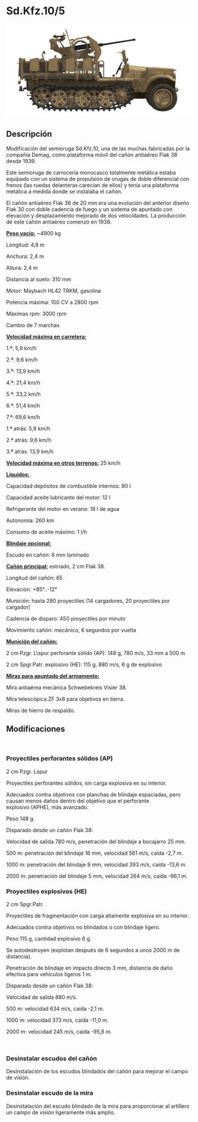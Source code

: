 # Sd.Kfz.10/5
  

  
![_sdkfz10-5](../images/_sdkfz10-5.png)
  

  
## Descripción
  

  
Modificación del semioruga Sd.Kfz.10, una de las  muchas fabricadas por la compañía Demag, como plataforma móvil del cañón antiaéreo Flak 38 desde 1939.
  

  
Este semioruga de carrocería monocasco totalmente metálica estaba equipado con un sistema de propulsión de orugas de doble diferencial con frenos (las ruedas delanteras carecían de ellos) y tenía una plataforma metálica a medida donde se instalaba el cañón.
  

  
El cañón antiaéreo Flak 38 de 20 mm era una evolución del anterior diseño Flak 30 con doble cadencia de fuego y un sistema de apuntado con elevación y desplazamiento mejorado de dos velocidades. La producción de este cañón antiaéreo comenzó en 1938.
  

  
<b><u>Peso vacío:</u></b> ~4900 kg
  
Longitud: 4,8 m
  
Anchura: 2,4 m
  
Altura: 2,4 m
  
Distancia al suelo: 310 mm
  

  
Motor: Maybach HL42 TRKM, gasolina
  
Potencia máxima: 100 CV a 2800 rpm
  
Máximas rpm: 3000 rpm
  
Cambio de 7 marchas
  

  
<b><u>Velocidad máxima en carretera:</u></b>
  
1.ª: 5,9 km/h
  
2.ª: 9,6 km/h
  
3.ª: 13,9 km/h
  
4.ª: 21,4 km/h
  
5.ª: 33,2 km/h
  
6.ª: 51,4 km/h
  
7.ª: 69,6 km/h
  
1.ª atrás: 5,9 km/h
  
2.ª atrás: 9,6 km/h
  
3.ª atrás: 13,9 km/h
  

  
<b><u>Velocidad máxima en otros terrenos:</u></b> 25 km/h
  

  
<b><u>Líquidos:</u></b>
  
Capacidad depósitos de combustible internos: 90 l
  
Capacidad aceite lubricante del motor: 12 l
  
Refrigerante del motor en verano: 18 l de agua
  
Autonomía: 260 km
  
Consumo de aceite máximo: 1 l/h
  

  
<b><u>Blindaje opcional:</u></b>
  
Escudo en cañón: 6 mm laminado
  

  
<b><u>Cañón principal:</u></b> estriado, 2 cm Flak 38.
  
Longitud del cañón: 65
  
Elevación: +85°..-12°
  
Munición: hasta 280 proyectiles (14 cargadores, 20 proyectiles por cargador)
  
Cadencia de disparo: 450 proyectiles por minuto
  
Movimiento cañón: mecánico, 6 segundos por vuelta
  

  
<b><u>Munición del cañón:</u></b>
  
2 cm Pzgr. L\spur perforante sólido (AP): 148 g, 780 m/s, 33 mm a 500 m
  
2 cm Spgr.Patr. explosivo (HE): 115 g, 880 m/s, 6 g de explosivo
  

  
<b><u>Miras para apuntado del armamento:</u></b>
  
Mira antiaérea mecánica Schwebekreis Visier 38.
  
Mira telescópica ZF 3x8 para objetivos en tierra.
  
Miras de hierro de respaldo.
  

  

  
## Modificaciones
  
﻿
  
  
### Proyectiles perforantes sólidos (AP)
  

  
2 cm Pzgr. Lspur
  

  
Proyectiles perforantes sólidos, sin carga explosiva en su interior.
  

  
Adecuados contra objetivos con planchas de blindaje espaciadas, pero causan menos daños dentro del objetivo que el perforante explosivo (APHE), más avanzado.
  

  
Peso 148 g.
  

  
Disparado desde un cañón Flak 38:
  
Velocidad de salida 780 m/s, penetración del blindaje a bocajarro 25 mm.
  
500 m: penetración del blindaje 16 mm, velocidad 561 m/s, caída -2,7 m.
  
1000 m: penetración del blindaje 9 mm, velocidad 393 m/s, caída -13,6 m.
  
2000 m: penetración del blindaje 5 mm, velocidad 264 m/s, caída -96,1 m.﻿
  
  
### Proyectiles explosivos (HE)
  

  
2 cm Spgr.Patr.
  

  
Proyectiles de fragmentación con carga altamente explosiva en su interior.
  

  
Adecuados contra objetivos no blindados o con blindaje ligero.
  

  
Peso 115 g, cantidad explosivo 6 g.
  
Se autodestruyen (explotan después de 6 segundos a unos 2000 m de distancia).
  
Penetración de blindaje en impacto directo 3 mm, distancia de daño efectiva para vehículos ligeros 1 m.
  

  
Disparado desde un cañón Flak 38:
  
Velocidad de salida 880 m/s.
  
500 m: velocidad 634 m/s, caída -2,1 m.
  
1000 m: velocidad 373 m/s, caída -11,0 m.
  
2000 m: velocidad 245 m/s, caída -95,8 m.
  
﻿
  
  
### Desinstalar escudos del cañón
  

  
Desinstalación de los escudos blindados del cañón para mejorar el campo de visión.﻿
  
  
### Desinstalar escudo de la mira
  

  
Desinstalación del escudo blindado de la mira para proporcionar al artillero un campo de visión ligeramente más amplio.  